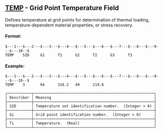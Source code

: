 ## [TEMP](https://help.hexagonmi.com/bundle/MSC_Nastran_2022.4/page/Nastran_Combined_Book/qrg/bulktuv/TOC.TEMP.xhtml) - Grid Point Temperature Field

Defines temperature at grid points for determination of thermal loading, temperature-dependent material properties, or stress recovery.

#### Format:

```nastran
$---1---$---2---$---3---$---4---$---5---$---6---$---7---$---8---$---9---$---10--$
TEMP    SID     G1      T1      G2      T2      G3      T3                      
```
#### Example:

```nastran
$---1---$---2---$---3---$---4---$---5---$---6---$---7---$---8---$---9---$---10--$
TEMP    3       94      316.2   49      219.8                                   
```
```text
┌───────────┬───────────────────────────────────────────────────────┐
│ Describer │ Meaning                                               │
├───────────┼───────────────────────────────────────────────────────┤
│ SID       │ Temperature set identification number.  (Integer > 0) │
├───────────┼───────────────────────────────────────────────────────┤
│ Gi        │ Grid point identification number.  (Integer > 0)      │
├───────────┼───────────────────────────────────────────────────────┤
│ Ti        │ Temperature.  (Real)                                  │
└───────────┴───────────────────────────────────────────────────────┘
```
